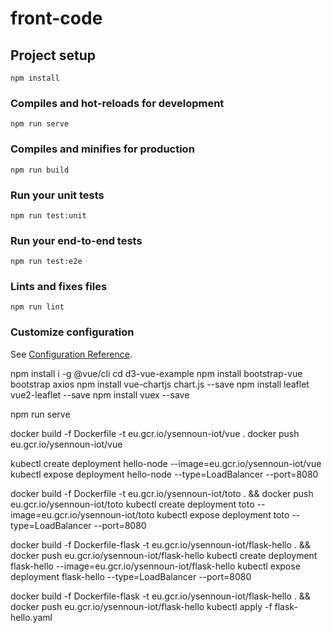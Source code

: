 # front-code

## Project setup
```
npm install
```

### Compiles and hot-reloads for development
```
npm run serve
```

### Compiles and minifies for production
```
npm run build
```

### Run your unit tests
```
npm run test:unit
```

### Run your end-to-end tests
```
npm run test:e2e
```

### Lints and fixes files
```
npm run lint
```

### Customize configuration
See [Configuration Reference](https://cli.vuejs.org/config/).

npm install i -g @vue/cli
cd d3-vue-example
npm install bootstrap-vue bootstrap axios
npm install vue-chartjs chart.js --save
npm install leaflet vue2-leaflet --save
npm install vuex --save

npm run serve


docker build -f Dockerfile -t eu.gcr.io/ysennoun-iot/vue .
docker push eu.gcr.io/ysennoun-iot/vue

kubectl create deployment hello-node --image=eu.gcr.io/ysennoun-iot/vue
kubectl expose deployment hello-node --type=LoadBalancer --port=8080

docker build -f Dockerfile -t eu.gcr.io/ysennoun-iot/toto . && docker push eu.gcr.io/ysennoun-iot/toto
kubectl create deployment toto --image=eu.gcr.io/ysennoun-iot/toto
kubectl expose deployment toto --type=LoadBalancer --port=8080



docker build -f Dockerfile-flask -t eu.gcr.io/ysennoun-iot/flask-hello . && docker push eu.gcr.io/ysennoun-iot/flask-hello
kubectl create deployment flask-hello --image=eu.gcr.io/ysennoun-iot/flask-hello
kubectl expose deployment flask-hello --type=LoadBalancer --port=8080


docker build -f Dockerfile-flask -t eu.gcr.io/ysennoun-iot/flask-hello . && docker push eu.gcr.io/ysennoun-iot/flask-hello
kubectl apply -f flask-hello.yaml
